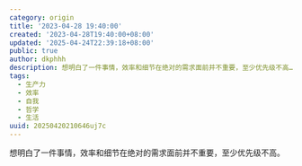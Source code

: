 ```yaml
---
category: origin
title: '2023-04-28 19:40:00'
created: '2023-04-28T19:40:00+08:00'
updated: '2025-04-24T22:39:18+08:00'
public: true
author: dkphhh
description: 想明白了一件事情，效率和细节在绝对的需求面前并不重要，至少优先级不高……
tags:
  - 生产力
  - 效率
  - 自我
  - 哲学
  - 生活
uuid: 20250420210646uj7c
---
```


想明白了一件事情，效率和细节在绝对的需求面前并不重要，至少优先级不高。
